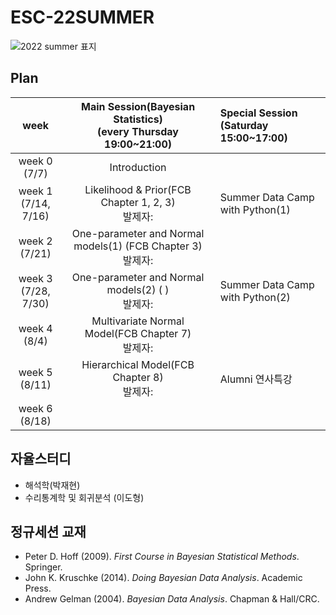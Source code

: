 # ESC-22SUMMER
![2022 summer 표지](https://user-images.githubusercontent.com/56993675/177688367-6d744556-746e-402e-bc12-7599dc887af5.jpg)

## Plan

|week|Main Session(Bayesian Statistics)<br>(every Thursday 19:00~21:00)| Special Session<br>(Saturday 15:00~17:00)|
|:--:|:--------------------------:|:------------------------|
|week 0<br>(7/7)|Introduction| |
|week 1<br>(7/14, 7/16)|Likelihood & Prior(FCB Chapter 1, 2, 3)<br/>발제자: | Summer Data Camp with Python(1)|
|week 2<br>(7/21)|One-parameter and Normal models(1) (FCB Chapter 3)<br/>발제자: | |
|week 3<br>(7/28, 7/30)|One-parameter and Normal models(2) (    )<br/> 발제자: | Summer Data Camp with Python(2)|
|week 4<br>(8/4)|Multivariate Normal Model(FCB Chapter 7)<br/>발제자: | |
|week 5<br>(8/11)|Hierarchical Model(FCB Chapter 8)<br/>발제자: | Alumni 연사특강|
|week 6<br>(8/18)| | |

## 자율스터디
- 해석학(박재현)
- 수리통계학 및 회귀분석 (이도형)

## 정규세션 교재
- Peter D. Hoff (2009). *First Course in Bayesian Statistical Methods*. Springer.
- John K. Kruschke (2014). *Doing Bayesian Data Analysis*. Academic Press.
- Andrew Gelman (2004). *Bayesian Data Analysis*. Chapman & Hall/CRC.
